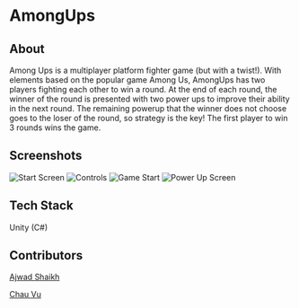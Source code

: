 # AmongUps

## About

Among Ups is a multiplayer platform fighter game (but with a twist!).
With elements based on the popular game Among Us, AmongUps has two players fighting each other to win a round. At the end of each round, the winner of the round is presented with two power ups to improve their ability in the next round. The remaining powerup that the winner does not choose goes to the loser of the round, so strategy is the key! The first player to win 3 rounds wins the game.

## Screenshots

![Start Screen](./Media/StartScreen.jpg)
![Controls](./Media/Controls.jpg)
![Game Start](./Media/GameStart.jpg)
![Power Up Screen](./Media/PowerUpScreen.jpg)

## Tech Stack

Unity (C#)

## Contributors

[Ajwad Shaikh](https://github.com/ajwad-shaikh)

[Chau Vu](https://github.com/cqvu)
